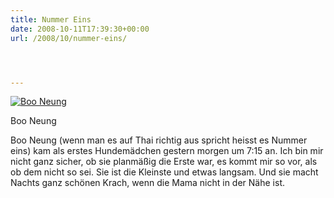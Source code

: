 ```yaml
---
title: Nummer Eins
date: 2008-10-11T17:39:30+00:00
url: /2008/10/nummer-eins/




---
```

<div class="flickr">
  <a href="http://www.flickr.com/photos/schreibblogade/2933098373/" title="Boo Neung"><img src="//farm4.static.flickr.com/3288/2933098373_672621abb0.jpg" alt="Boo Neung" /></a></p>

  <p>
    Boo Neung
  </p>
</div>

Boo Neung (wenn man es auf Thai richtig aus spricht heisst es Nummer eins) kam als erstes Hundemädchen gestern morgen um 7:15 an. Ich bin mir nicht ganz sicher, ob sie planmäßig die Erste war, es kommt mir so vor, als ob dem nicht so sei. Sie ist die Kleinste und etwas langsam. Und sie macht Nachts ganz schönen Krach, wenn die Mama nicht in der Nähe ist.
